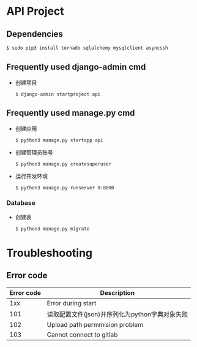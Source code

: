 # API Project

## Dependencies
```bash
$ sudo pip3 install tornado sqlalchemy mysqlclient asyncssh
```

## Frequently used django-admin cmd

* 创建项目
    ```text
    $ django-admin startproject api 
    ``` 
## Frequently used manage.py cmd
* 创建应用
    ```text
    $ python3 manage.py startapp api
    ```
* 创建管理员账号
    ```text
    $ python3 manage.py createsuperuser
    ```
* 运行开发环境
    ```text
    $ python3 manage.py runserver 0:8000
    ```
### Database
* 创建表
    ```text
    $ python3 manage.py migrate
    ```

# Troubleshooting  
## Error code
| Error code | Description |
| --- | --- |
| 1xx | Error during start |
| 101 | 读取配置文件(json)并序列化为python字典对象失败 |
| 102 | Upload path permmision problem |
| 103 | Cannot connect to gitlab |

